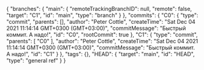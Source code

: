 {
  "branches": {
    "main": {
      "remoteTrackingBranchID": null,
      "remote": false,
      "target": "C1",
      "id": "main",
      "type": "branch"
    }
  },
  "commits": {
    "C0": {
      "type": "commit",
      "parents": [],
      "author": "Peter Cottle",
      "createTime": "Sat Dec 04 2021 11:14:14 GMT+0300 (GMT+03:00)",
      "commitMessage": "Быстрый коммит. А надо!",
      "id": "C0",
      "rootCommit": true
    },
    "C1": {
      "type": "commit",
      "parents": [
        "C0"
      ],
      "author": "Peter Cottle",
      "createTime": "Sat Dec 04 2021 11:14:14 GMT+0300 (GMT+03:00)",
      "commitMessage": "Быстрый коммит. А надо!",
      "id": "C1"
    }
  },
  "tags": {},
  "HEAD": {
    "target": "main",
    "id": "HEAD",
    "type": "general ref"
  }
}
